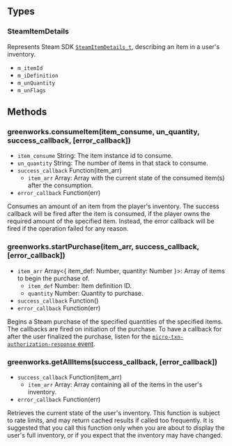 ## Types

### SteamItemDetails

Represents Steam SDK [`SteamItemDetails_t`](https://partner.steamgames.com/doc/api/ISteamInventory#SteamItemDetails_t), describing an item in a user's inventory.

* `m_itemId`
* `m_iDefinition`
* `m_unQuantity`
* `m_unFlags`

## Methods

### greenworks.consumeItem(item_consume, un_quantity, success_callback, [error_callback])

* `item_consume` String: The item instance id to consume.
* `un_quantity` String: The number of items in that stack to consume.
* `success_callback` Function(item_arr)
  * `item_arr` Array<SteamItemDetails>: Array with the current state of the consumed item(s) after the consumption.
* `error_callback` Function(err)

Consumes an amount of an item from the player's inventory.
The success callback will be fired after the item is consumed, if the player owns the required amount of the specified item.
Instead, the error callback will be fired if the operation failed for any reason.

### greenworks.startPurchase(item_arr, success_callback, [error_callback])
* `item_arr` Array<{ item_def: Number, quantity: Number }>: Array of items to begin the purchase of.
  * `item_def` Number: Item definition ID.
  * `quantity` Number: Quantity to purchase.
* `success_callback` Function()
* `error_callback` Function(err)

Begins a Steam purchase of the specified quantities of the specified items.
The callbacks are fired on initiation of the purchase.
To have a callback for after the user finalized the purchase, listen for the [`micro-txn-authorization-response` event](https://github.com/grabz-dev/greenworks/blob/master/docs/events.md).

### greenworks.getAllItems(success_callback, [error_callback])
* `success_callback` Function(item_arr)
  * `item_arr` Array<SteamItemDetails>: Array containing all of the items in the user's inventory.
* `error_callback` Function(err)

Retrieves the current state of the user's inventory.
This function is subject to rate limits, and may return cached results if called too frequently. It is suggested that you call this function only when you are about to display the user's full inventory, or if you expect that the inventory may have changed.